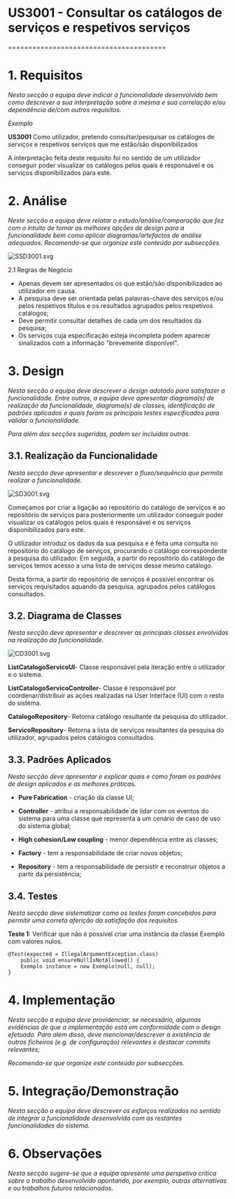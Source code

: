 # US3001 - Consultar os catálogos de serviços e respetivos serviços
=======================================


# 1. Requisitos

*Nesta secção a equipa deve indicar a funcionalidade desenvolvida bem como descrever a sua interpretação sobre a mesma e sua correlação e/ou dependência de/com outros requisitos.*

*Exemplo*

**US3001** Como utilizador, pretendo consultar/pesquisar os catálogos de serviços e respetivos serviços que me estão/são disponibilizados

A interpretação feita deste requisito foi no sentido de um utilizador conseguir poder visualizar os catálogos pelos quais é responsável e os serviços disponibilizados para este.

# 2. Análise

*Neste secção a equipa deve relatar o estudo/análise/comparação que fez com o intuito de tomar as melhores opções de design para a funcionalidade bem como aplicar diagramas/artefactos de análise adequados.*
*Recomenda-se que organize este conteúdo por subsecções.*

![SSD3001.svg](SSD3001.svg)

2.1 Regras de Negócio
* Apenas devem ser apresentados os que estão/são disponibilizados ao utilizador em causa.
* A pesquisa deve ser orientada pelas palavras-chave dos serviços e/ou pelos respetivos títulos e os resultados agrupados pelos respetivos catálogos;
* Deve permitir consultar detalhes de cada um dos resultados da pesquisa;
* Os serviços cuja especificação esteja incompleta podem aparecer sinalizados com a informação "brevemente disponível".


# 3. Design

*Nesta secção a equipa deve descrever o design adotado para satisfazer a funcionalidade. Entre outros, a equipa deve apresentar diagrama(s) de realização da funcionalidade, diagrama(s) de classes, identificação de padrões aplicados e quais foram os principais testes especificados para validar a funcionalidade.*

*Para além das secções sugeridas, podem ser incluídas outras.*

## 3.1. Realização da Funcionalidade

*Nesta secção deve apresentar e descrever o fluxo/sequência que permite realizar a funcionalidade.*

![SD3001.svg](SD3001.svg)

Começamos por criar a ligação ao repositório do catálogo de serviços e ao repositório de serviços para posteriormente um utilizador conseguir poder visualizar os catálogos pelos quais é responsável e os serviços disponibilizados para este.

O utilizador introduz os dados da sua pesquisa e é feita uma consulta no repositório do catálogo de serviços, procurando o catálogo correspondente à pesquisa do utilizador. Em seguida, a partir do repositório do catálogo de serviços temos acesso a uma lista de serviços desse mesmo catálogo.

Desta forma, a partir do repositório de serviços é possível encontrar os serviços requisitados aquando da pesquisa, agrupados pelos catálogos consultados.


## 3.2. Diagrama de Classes

*Nesta secção deve apresentar e descrever as principais classes envolvidas na realização da funcionalidade.*

![CD3001.svg](CD3001.svg)

**ListCatalogoServicoUI**- Classe responsável pela iteração entre o utilizador e o sistema.

**ListCatalogoServicoController**- Classe é responsável por coordenar/distribuir as ações realizadas na User Interface (UI) com o resto do sistema.

**CatalogoRepository**- Retorna catálogo resultante da pesquisa do utilizador.

**ServicoRepository**- Retorna a lista de serviços resultantes da pesquisa do utilizador, agrupados pelos catálogos consultados.

## 3.3. Padrões Aplicados

*Nesta secção deve apresentar e explicar quais e como foram os padrões de design aplicados e as melhores práticas.*

* **Pure Fabrication** - criação da classe UI;

* **Controller** - atribui a responsabilidade de lidar com os eventos do sistema para uma classe que representa a um cenário de caso de uso do sistema global;

* **High cohesion/Low coupling** - menor dependência entre as classes;

* **Factory** - tem a responsabilidade de criar novos objetos;

* **Repository** - tem a responsabilidade de persistir e reconstruir objetos a partir da persistência;


## 3.4. Testes 
*Nesta secção deve sistematizar como os testes foram concebidos para permitir uma correta aferição da satisfação dos requisitos.*

**Teste 1:** Verificar que não é possível criar uma instância da classe Exemplo com valores nulos.

	@Test(expected = IllegalArgumentException.class)
		public void ensureNullIsNotAllowed() {
		Exemplo instance = new Exemplo(null, null);
	}

# 4. Implementação

*Nesta secção a equipa deve providenciar, se necessário, algumas evidências de que a implementação está em conformidade com o design efetuado. Para além disso, deve mencionar/descrever a existência de outros ficheiros (e.g. de configuração) relevantes e destacar commits relevantes;*

*Recomenda-se que organize este conteúdo por subsecções.*

# 5. Integração/Demonstração

*Nesta secção a equipa deve descrever os esforços realizados no sentido de integrar a funcionalidade desenvolvida com as restantes funcionalidades do sistema.*

# 6. Observações

*Nesta secção sugere-se que a equipa apresente uma perspetiva critica sobre o trabalho desenvolvido apontando, por exemplo, outras alternativas e ou trabalhos futuros relacionados.*



